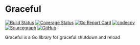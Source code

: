 # Graceful

[![Build Status](https://www.travis-ci.org/mylxsw/graceful.svg?branch=master)](https://www.travis-ci.org/mylxsw/graceful)
[![Coverage Status](https://coveralls.io/repos/github/mylxsw/graceful/badge.svg?branch=master)](https://coveralls.io/github/mylxsw/graceful?branch=master)
[![Go Report Card](https://goreportcard.com/badge/github.com/mylxsw/graceful)](https://goreportcard.com/report/github.com/mylxsw/graceful)
[![codecov](https://codecov.io/gh/mylxsw/graceful/branch/master/graph/badge.svg)](https://codecov.io/gh/mylxsw/graceful)
[![Sourcegraph](https://sourcegraph.com/github.com/mylxsw/graceful/-/badge.svg)](https://sourcegraph.com/github.com/mylxsw/graceful?badge)
[![GitHub](https://img.shields.io/github/license/mylxsw/graceful.svg)](https://github.com/mylxsw/graceful)


Graceful is a Go library for graceful shutdown and reload
